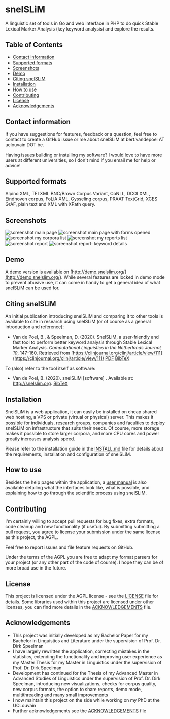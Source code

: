 # snelSLiM

A linguistic set of tools in Go and web interface in PHP to do quick Stable Lexical Marker Analysis (key keyword analysis) and explore the results.

## Table of Contents
  * [Contact information](#contact-information)
  * [Supported formats](#supported-formats)
  * [Screenshots](#screenshots)
  * [Demo](#demo)
  * [Citing snelSLiM](#citing-snelslim)
  * [Installation](#installation)
  * [How to use](#how-to-use)
  * [Contributing](#contributing)
  * [License](#license)
  * [Acknowledgements](#acknowledgements)

## Contact information

If you have suggestions for features, feedback or a question, feel free to contact to create a GitHub issue or me about snelSLiM at bert.vandepoel AT uclouvain DOT be.

Having issues building or installing my software? I would love to have more users at different universities, so I don't mind if you email me for help or advice!

## Supported formats

Alpino XML, TEI XML BNC/Brown Corpus Variant, CoNLL, DCOI XML, Eindhoven corpus, FoLiA XML, Gysseling corpus, PRAAT TextGrid, XCES GrAF, plain text and XML with XPath query.

## Screenshots

![screenshot main page](/screenshots/form.png?raw=true)
![screenshot main page with forms opened](/screenshots/formdetailed.png?raw=true)
![screenshot my corpora list](/screenshots/mycorpora.png?raw=true)
![screenshot my reports list](/screenshots/myreports.png?raw=true)
![screenshot report](/screenshots/report.png?raw=true)
![screenshot report: keyword details](/screenshots/markerdetail.png?raw=true)

## Demo

A demo version is available on [http://demo.snelslim.org/](http://demo.snelslim.org/). While several features are locked in demo mode to prevent abusive use, it can come in handy to get a general idea of what snelSLiM can be used for.

## Citing snelSLiM

An initial publication introducing snelSLiM and comparing it to other tools is available to cite in research using snelSLiM (or of course as a general introduction and reference):
* Van de Poel, B., & Speelman, D. (2020). SnelSLiM, a user-friendly and fast tool to perform better keyword analysis through Stable Lexical Marker Analysis. *Computational Linguistics in the Netherlands Journal, 10*, 147-160. Retrieved from [https://clinjournal.org/clinj/article/view/111](https://clinjournal.org/clinj/article/view/111) [PDF](https://clinjournal.org/clinj/article/view/111/98) [BibTeX](/docs/references/snelSLiM_VandePoel_Speelman_2020.bib?raw=true)

To (also) refer to the tool itself as software:
* Van de Poel, B. (2020). snelSLiM \[software\] . Available at: http://snelslim.org. [BibTeX](docs/references/snelSLiM_software_VandePoel.bib?raw=true)

## Installation

SnelSLiM is a web application, it can easily be installed on cheap shared web hosting, a VPS or private (virtual or physical) server. This makes it possible for individuals, research groups, companies and faculties to deploy snelSLiM on infrastructure that suits their needs. Of course, more storage makes it possible to store larger corpora, and more CPU cores and power greatly increases analysis speed.

Please refer to the installation guide in the [INSTALL.md](INSTALL.md) file for details about the requirements, installation and configuration of snelSLiM.

## How to use

Besides the help pages within the application, a [user manual](/docs/user-manual.pdf?raw=true) is also available detailing what the interfaces look like, what is possible, and explaining how to go through the scientific process using snelSLiM.

## Contributing

I'm certainly willing to accept pull requests for bug fixes, extra formats, code cleanup and new functionality (if useful). By submitting submitting a pull request, you agree to license your submission under the same license as this project, the AGPL.

Feel free to report issues and file feature requests on GitHub.

Under the terms of the AGPL you are free to adapt my format parsers for your project (or any other part of the code of course). I hope they can be of more broad use in the future. 

## License

This project is licensed under the AGPL license - see the [LICENSE](LICENSE) file for details. Some libraries used within this project are licensed under other licenses, you can find more details in the [ACKNOWLEDGEMENTS](ACKNOWLEDGEMENTS) file.

## Acknowledgements

* This project was initially developed as my Bachelor Paper for my Bachelor in Linguistics and Literature under the supervision of Prof. Dr. Dirk Speelman
* I have largely rewritten the application, correcting mistakes in the statistics, extending the functionality and improving user experience as my Master Thesis for my Master in Linguistics under the supervision of Prof. Dr. Dirk Speelman
* Development has continued for the Thesis of my Advanced Master in Advanced Studies of Linguistics under the supervision of Prof. Dr. Dirk Speelman, introducing new visualizations, checks for corpus quality, new corpus formats, the option to share reports, demo mode, multithreading and many small improvements
* I now maintain this project on the side while working on my PhD at the UCLouvain
* Further acknowledgements see the [ACKNOWLEDGEMENTS](ACKNOWLEDGEMENTS) file

